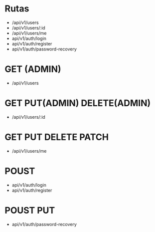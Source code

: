 # Rutas

- /api/v1/users
- /api/v1/users/:id
- /api/v1/users/me
- api/v1/auth/login
- api/v1/auth/register
- api/v1/auth/password-recovery



# GET (ADMIN)
- /api/v1/users

# GET PUT(ADMIN) DELETE(ADMIN)
- /api/v1/users/:id

# GET PUT DELETE PATCH
- /api/v1/users/me

# POUST
- api/v1/auth/login
- api/v1/auth/register
# POUST PUT 
- api/v1/auth/password-recovery
